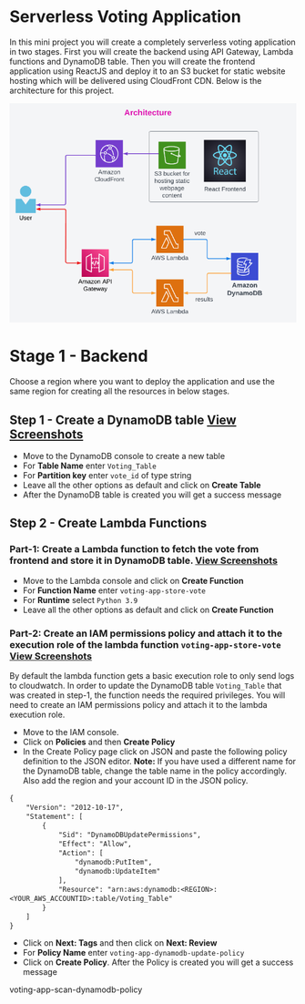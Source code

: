 # Serverless Voting Application

In this mini project you will create a completely serverless voting application in two stages. First you will create the backend using API Gateway, Lambda functions and DynamoDB table. Then you will create the frontend application using ReactJS and deploy it to an S3 bucket for static website hosting which will be delivered using CloudFront CDN. Below is the architecture for this project.

![Architecture](Architecture-ServerlessVotingApp.png)

# Stage 1 - Backend

Choose a region where you want to deploy the application and use the same region for creating all the resources in below stages.

## Step 1 - Create a DynamoDB table [View Screenshots](./02_LABINSTRUCTIONS/Stage1_Step1.md)

- Move to the DynamoDB console to create a new table
- For **Table Name** enter `Voting_Table`
- For **Partition key** enter `vote_id` of type string
- Leave all the other options as default and click on **Create Table**
- After the DynamoDB table is created you will get a success message

## Step 2 - Create Lambda Functions

### **Part-1: Create a Lambda function to fetch the vote from frontend and store it in DynamoDB table.** [View Screenshots](./02_LABINSTRUCTIONS/Stage1_Step2_Part1.md)

- Move to the Lambda console and click on **Create Function** 
- For **Function Name** enter `voting-app-store-vote`
- For **Runtime** select `Python 3.9`
- Leave all the other options as default and click on **Create Function**

### **Part-2:** Create an IAM permissions policy and attach it to the execution role of the lambda function `voting-app-store-vote` [View Screenshots](./02_LABINSTRUCTIONS/Stage1_Step2_Part2.md)

By default the lambda function gets a basic execution role to only send logs to cloudwatch. In order to update the DynamoDB table `Voting_Table` that was created in step-1, the function needs the required privileges. You will need to create an IAM permissions policy and attach it to the lambda execution role.

- Move to the IAM console.
- Click on **Policies** and then **Create Policy**
- In the Create Policy page click on JSON and paste the following policy definition to the JSON editor. **Note:** If you have used a different name for the DynamoDB table, change the table name in the policy accordingly. Also add the region and your account ID in the JSON policy.

```
{
    "Version": "2012-10-17",
    "Statement": [
        {
            "Sid": "DynamoDBUpdatePermissions",
            "Effect": "Allow",
            "Action": [
                "dynamodb:PutItem",
                "dynamodb:UpdateItem"
            ],
            "Resource": "arn:aws:dynamodb:<REGION>:<YOUR_AWS_ACCOUNTID>:table/Voting_Table"
        }
    ]
}
```

- Click on **Next: Tags** and then click on **Next: Review**
- For **Policy Name** enter `voting-app-dynamodb-update-policy`
- Click on **Create Policy**. After the Policy is created you will get a success message




voting-app-scan-dynamodb-policy

